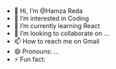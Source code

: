 - 👋 Hi, I’m @Hamza Reda
- 👀 I’m interested in Coding
- 🌱 I’m currently learning React
- 💞️ I’m looking to collaborate on ...
- 📫 How to reach me on Gmail 
- 😄 Pronouns: ...
- ⚡ Fun fact: 

<!---
Hamza-Reda-Alashmawi/Hamza-Reda-Alashmawi is a ✨ special ✨ repository because its `README.md` (this file) appears on your GitHub profile.
You can click the Preview link to take a look at your changes.
--->
